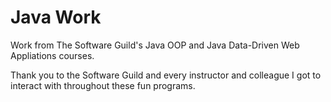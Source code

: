 # Java Work

Work from The Software Guild's Java OOP and Java Data-Driven Web Appliations courses.

Thank you to the Software Guild and every instructor and colleague I got to interact with throughout these fun programs.
